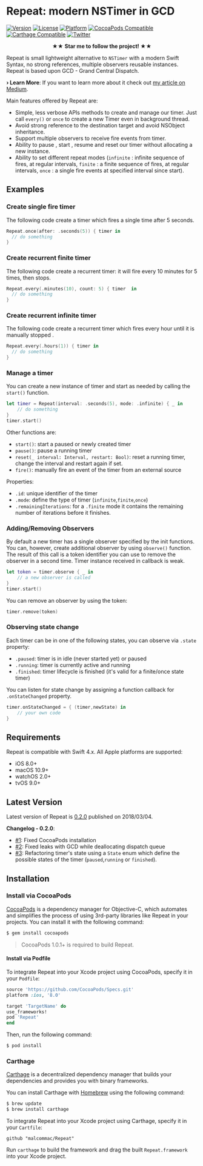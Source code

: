 # Repeat: modern NSTimer in GCD

[![Version](https://img.shields.io/cocoapods/v/Repeat.svg?style=flat)](http://cocoadocs.org/docsets/Repeat) [![License](https://img.shields.io/cocoapods/l/Repeat.svg?style=flat)](http://cocoadocs.org/docsets/Repeat) [![Platform](https://img.shields.io/cocoapods/p/Repeat.svg?style=flat)](http://cocoadocs.org/docsets/Repeat)
[![CocoaPods Compatible](https://img.shields.io/cocoapods/v/Repeat.svg)](https://img.shields.io/cocoapods/v/Repeat.svg)
[![Carthage Compatible](https://img.shields.io/badge/Carthage-compatible-4BC51D.svg?style=flat)](https://github.com/Carthage/Carthage)
[![Twitter](https://img.shields.io/badge/twitter-@danielemargutti-blue.svg?style=flat)](http://twitter.com/danielemargutti)

<p align="center" >★★ <b>Star me to follow the project! </b> ★★</p>

Repeat is small lightweight alternative to `NSTimer` with a modern Swift Syntax, no strong references, multiple observers reusable instances.
Repeat is based upon GCD - Grand Central Dispatch. 

**› Learn More**: If you want to learn more about it check out [my article on Medium](https://medium.com/@danielemargutti/the-secret-world-of-nstimer-708f508c9eb).

Main features offered by Repeat are:

* Simple, less verbose APIs methods to create and manage our timer. Just call `every()` or `once` to create a new Timer even in background thread.
* Avoid strong reference to the destination target and avoid NSObject inheritance.
* Support multiple observers to receive fire events from timer.
* Ability to pause , start , resume and reset our timer without allocating a new instance.
* Ability to set different repeat modes (`infinite` : infinite sequence of fires, at regular intervals, `finite` : a finite sequence of fires, at regular intervals, `once` : a single fire events at specified interval since start).

## Examples

### Create single fire timer

The following code create a timer which fires a single time after 5 seconds.

```swift
Repeat.once(after: .seconds(5)) { timer in
  // do something	
}
```

### Create recurrent finite timer

The following code create a recurrent timer: it will fire every 10 minutes for 5 times, then stops.

```swift
Repeat.every(.minutes(10), count: 5) { timer  in
  // do something		
}
```

### Create recurrent infinite timer

The following code create a recurrent timer which fires every hour until it is manually stopped .

```swift
Repeat.every(.hours(1)) { timer in
  // do something
}
```

### Manage a timer

You can create a new instance of timer and start as needed by calling the `start()` function.

```swift
let timer = Repeat(interval: .seconds(5), mode: .infinite) { _ in
	// do something		
}
timer.start()
```

Other functions are:

* `start()`: start a paused or newly created timer
* `pause()`: pause a running timer
* `reset(_ interval: Interval, restart: Bool)`: reset a running timer, change the interval and restart again if set.
* `fire()`: manually fire an event of the timer from an external source

Properties:

* `.id`: unique identifier of the timer
* `.mode`: define the type of timer (`infinite`,`finite`,`once`)
* `.remainingIterations`: for a `.finite` mode it contains the remaining number of iterations before it finishes.

### Adding/Removing Observers

By default a new timer has a single observer specified by the init functions. You can, however, create additional observer by using `observe()` function. The result of this call is a token identifier you can use to remove the observer in a second time.
Timer instance received in callback is weak.

```swift
let token = timer.observe { _ in
	// a new observer is called		
}
timer.start()
```

You can remove an observer by using the token:

```swift 
timer.remove(token)
```

### Observing state change

Each timer can be in one of the following states, you can observe via `.state` property:

* `.paused`: timer is in idle (never started yet) or paused
* `.running`: timer is currently active and running
* `.finished`: timer lifecycle is finished (it's valid for a finite/once state timer)

You can listen for state change by assigning a function callback for `.onStateChanged` property.

```swift
timer.onStateChanged = { (timer,newState) in
	// your own code
}
```

## Requirements

Repeat is compatible with Swift 4.x.
All Apple platforms are supported:

* iOS 8.0+
* macOS 10.9+
* watchOS 2.0+
* tvOS 9.0+

## Latest Version

Latest version of Repeat is [0.2.0](https://github.com/malcommac/Repeat/releases/tag/0.2.0) published on 2018/03/04.

**Changelog - 0.2.0**:

* [#1](https://github.com/malcommac/Repeat/issues/3): Fixed CocoaPods installation
* [#2](https://github.com/malcommac/Repeat/issues/2): Fixed leaks with GCD while deallocating dispatch queue
* [#3](https://github.com/malcommac/Repeat/issues/3): Refactoring timer's state using a `State` enum which define the possible states of the timer (`paused`,`running` or `finished`).

## Installation

<a name="cocoapods" />

### Install via CocoaPods

[CocoaPods](http://cocoapods.org) is a dependency manager for Objective-C, which automates and simplifies the process of using 3rd-party libraries like Repeat in your projects. You can install it with the following command:

```bash
$ gem install cocoapods
```

> CocoaPods 1.0.1+ is required to build Repeat.

#### Install via Podfile

To integrate Repeat into your Xcode project using CocoaPods, specify it in your `Podfile`:

```ruby
source 'https://github.com/CocoaPods/Specs.git'
platform :ios, '8.0'

target 'TargetName' do
use_frameworks!
pod 'Repeat'
end
```

Then, run the following command:

```bash
$ pod install
```

<a name="carthage" />

### Carthage

[Carthage](https://github.com/Carthage/Carthage) is a decentralized dependency manager that builds your dependencies and provides you with binary frameworks.

You can install Carthage with [Homebrew](http://brew.sh/) using the following command:

```bash
$ brew update
$ brew install carthage
```

To integrate Repeat into your Xcode project using Carthage, specify it in your `Cartfile`:

```ogdl
github "malcommac/Repeat"
```

Run `carthage` to build the framework and drag the built `Repeat.framework` into your Xcode project.


